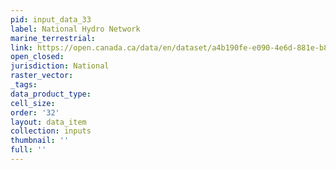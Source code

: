 ```yaml
---
pid: input_data_33
label: National Hydro Network
marine_terrestrial: 
link: https://open.canada.ca/data/en/dataset/a4b190fe-e090-4e6d-881e-b87956c07977
open_closed: 
jurisdiction: National
raster_vector: 
_tags: 
data_product_type: 
cell_size: 
order: '32'
layout: data_item
collection: inputs
thumbnail: ''
full: ''
---
```

